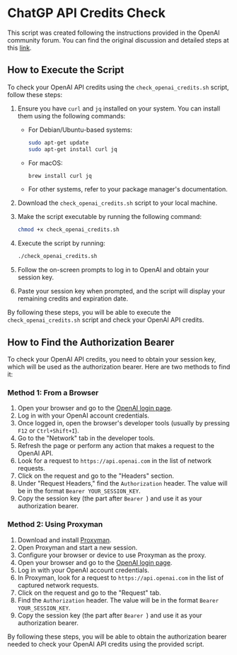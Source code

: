 # ChatGP API Credits Check

This script was created following the instructions provided in the OpenAI community forum.
You can find the original discussion and detailed steps at this [link](https://community.openai.com/t/get-the-remaining-credits-via-the-api/18827/13).

## How to Execute the Script

To check your OpenAI API credits using the `check_openai_credits.sh` script, follow these steps:

1. Ensure you have `curl` and `jq` installed on your system. You can install them using the following commands:
   - For Debian/Ubuntu-based systems:

     ```sh
     sudo apt-get update
     sudo apt-get install curl jq
     ```

   - For macOS:

     ```sh
     brew install curl jq
     ```

   - For other systems, refer to your package manager's documentation.

2. Download the `check_openai_credits.sh` script to your local machine.

3. Make the script executable by running the following command:

   ```sh
   chmod +x check_openai_credits.sh
   ```

4. Execute the script by running:

   ```sh
   ./check_openai_credits.sh
   ```

5. Follow the on-screen prompts to log in to OpenAI and obtain your session key.

6. Paste your session key when prompted, and the script will display your remaining credits and expiration date.

By following these steps, you will be able to execute the `check_openai_credits.sh` script and check your OpenAI API credits.

## How to Find the Authorization Bearer

To check your OpenAI API credits, you need to obtain your session key, which will be used as the authorization bearer. Here are two methods to find it:

### Method 1: From a Browser

1. Open your browser and go to the [OpenAI login page](https://platform.openai.com/login).
2. Log in with your OpenAI account credentials.
3. Once logged in, open the browser's developer tools (usually by pressing `F12` or `Ctrl+Shift+I`).
4. Go to the "Network" tab in the developer tools.
5. Refresh the page or perform any action that makes a request to the OpenAI API.
6. Look for a request to `https://api.openai.com` in the list of network requests.
7. Click on the request and go to the "Headers" section.
8. Under "Request Headers," find the `Authorization` header. The value will be in the format `Bearer YOUR_SESSION_KEY`.
9. Copy the session key (the part after `Bearer `) and use it as your authorization bearer.

### Method 2: Using Proxyman

1. Download and install [Proxyman](https://proxyman.io/).
2. Open Proxyman and start a new session.
3. Configure your browser or device to use Proxyman as the proxy.
4. Open your browser and go to the [OpenAI login page](https://platform.openai.com/login).
5. Log in with your OpenAI account credentials.
6. In Proxyman, look for a request to `https://api.openai.com` in the list of captured network requests.
7. Click on the request and go to the "Request" tab.
8. Find the `Authorization` header. The value will be in the format `Bearer YOUR_SESSION_KEY`.
9. Copy the session key (the part after `Bearer `) and use it as your authorization bearer.

By following these steps, you will be able to obtain the authorization bearer needed to check your OpenAI API credits using the provided script.
